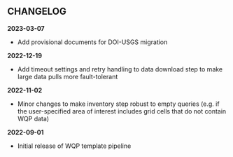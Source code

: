 ## CHANGELOG

<b>2023-03-07</b>  
 * Add provisional documents for DOI-USGS migration

<b>2022-12-19</b>  
 * Add timeout settings and retry handling to data download step to make large data pulls more fault-tolerant

<b>2022-11-02</b>  
 * Minor changes to make inventory step robust to empty queries (e.g. if the user-specified area of interest includes grid cells that do not contain WQP data)
 
<b>2022-09-01</b>  
 * Initial release of WQP template pipeline
